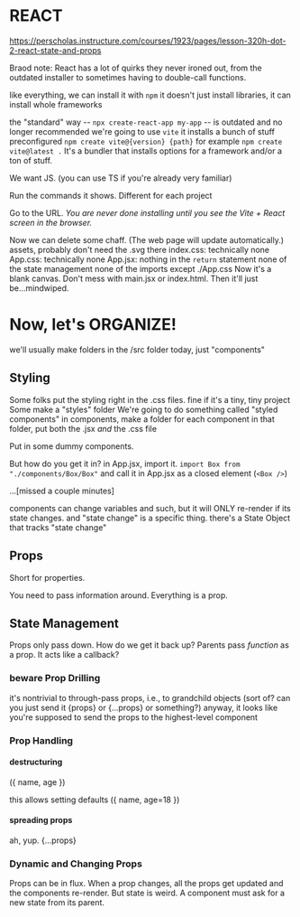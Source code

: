 # REACT

https://perscholas.instructure.com/courses/1923/pages/lesson-320h-dot-2-react-state-and-props

Braod note: React has a lot of quirks they never ironed out, from the outdated installer to sometimes having to double-call functions.


like everything, we can install it with `npm`
it doesn't just install libraries, it can install whole frameworks

the "standard" way -- `npx create-react-app my-app` -- is outdated and no longer recommended
we're going to use `vite`
    it installs a bunch of stuff preconfigured
        `npm create vite@{version} {path}`
    for example
        `npm create vite@latest .`
It's a bundler that installs options for a framework and/or a ton of stuff.

We want JS.
(you can use TS if you're already very familiar)

Run the commands it shows.
    Different for each project

Go to the URL. _You are never done installing until you see the Vite + React screen in the browser._


Now we can delete some chaff.
    (The web page will update automatically.)
    assets\, probably don't need the .svg there
    index.css: technically none
    App.css: technically none
    App.jsx:
        nothing in the `return` statement
        none of the state management
        none of the imports except ./App.css
Now it's a blank canvas.
    Don't mess with main.jsx or index.html. Then it'll just be...mindwiped.


# Now, let's ORGANIZE!
we'll usually make folders in the /src folder
today, just "components"

## Styling
Some folks put the styling right in the .css files.
    fine if it's a tiny, tiny project
Some make a "styles" folder
We're going to do something called "styled components"
    in components, make a folder for each component
        in that folder, put both the .jsx _and_ the .css file

Put in some dummy components.

But how do you get it in?
in App.jsx, import it.
    `import Box from "./components/Box/Box"`
and call it in App.jsx as a closed element (`<Box />`)


...[missed a couple minutes]

components can change variables and such, but it will ONLY re-render if its state changes.
and "state change" is a specific thing.
    there's a State Object that tracks "state change"


## Props

Short for properties.

You need to pass information around.
Everything is a prop.

## State Management

Props only pass down. How do we get it back up?
Parents pass _function_ as a prop.
It acts like a callback?


### beware Prop Drilling

it's nontrivial to through-pass props, i.e., to grandchild objects
    (sort of? can you just send it {props} or {...props} or something?)
anyway, it looks like you're supposed to send the props to the highest-level component


### Prop Handling

#### destructuring

({ name, age })

this allows setting defaults
({ name, age=18 })

#### spreading props

ah, yup. {...props}


### Dynamic and Changing Props

Props can be in flux.
When a prop changes, all the props get updated and the components re-render.
But state is weird. A component must ask for a new state from its parent.
